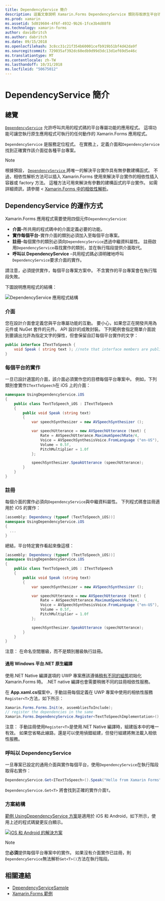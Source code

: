 ```yaml
---
title: DependencyService 簡介
description: 這篇文章說明 Xamarin.Forms DependencyService 類別存取原生平台功能的運作方式。
ms.prod: xamarin
ms.assetid: 5d019604-4f6f-4932-9b26-1fce3b4d88f8
ms.technology: xamarin-forms
author: davidbritch
ms.author: dabritch
ms.date: 09/15/2018
ms.openlocfilehash: 3c8cc31c21f354b60001cefb919b51bf4d42da9f
ms.sourcegitcommit: 729035af392dc60edb9d99d3dc13d1ef69d5e46c
ms.translationtype: MT
ms.contentlocale: zh-TW
ms.lasthandoff: 10/31/2018
ms.locfileid: "50675012"
---
```

# <a name="introduction-to-dependencyservice"></a>DependencyService 簡介

## <a name="overview"></a>總覽

[`DependencyService`](xref:Xamarin.Forms.DependencyService) 允許呼叫共用的程式碼的平台專屬功能的應用程式。 這項功能可讓您執行原生應用程式可執行的任何動作的 Xamarin.Forms 應用程式。

`DependencyService` 是服務定位程式。 在實務上，定義介面和`DependencyService`找到正確實作該介面從各種平台專案。

> [!NOTE]
> 根據預設， [ `DependencyService` ](xref:Xamarin.Forms.DependencyService)將唯一的解決平台實作具有無參數建構函式。 不過，相依性解析方法可以插入 Xamarin.Forms 使用來解決平台實作的相依性插入容器或 factory 方法。 這種方法可用來解決有參數的建構函式的平台實作。 如需詳細資訊，請參閱 < [Xamarin.Forms 中的相依性解析](~/xamarin-forms/internals/dependency-resolution.md)。

## <a name="how-dependencyservice-works"></a>DependencyService 的運作方式

Xamarin.Forms 應用程式需要使用四個元件`DependencyService`:

- **介面**&ndash;所共用的程式碼中的介面定義必要的功能。
- **實作每個平台**&ndash;實作介面的類別必須加入至每個平台專案。
- **註冊**&ndash;每個實作的類別必須向`DependencyService`透過中繼資料屬性。 註冊啟用`DependencyService`尋找實作的類別，並在執行階段提供介面取代。
- **呼叫以 DependencyService** &ndash;共用程式碼必須明確地呼叫`DependencyService`要求介面的實作。

請注意，必須提供實作，每個平台專案方案中。 不含實作的平台專案會在執行階段失敗。

下圖說明應用程式的結構：

![](introduction-images/overview-diagram.png "DependencyService 應用程式結構")

### <a name="interface"></a>介面

您在設計介面會定義您與平台專屬功能的互動。 要小心，如果您正在開發共用為元件或 NuGet 套件的元件。 API 設計的成敗封裝。 下列範例會指定簡單介面說到要讀出允許為指定文字的彈性，但會保留自訂每個平台實作的文字：

```csharp
public interface ITextToSpeech {
    void Speak ( string text ); //note that interface members are public by default
}
```

### <a name="implementation-per-platform"></a>每個平台的實作

一旦已設計適當的介面，該介面必須實作您的目標每個平台專案中。 例如，下列類別會實作`ITextToSpeech`在 iOS 上的介面：

```csharp
namespace UsingDependencyService.iOS
{
    public class TextToSpeech_iOS : ITextToSpeech
    {
        public void Speak (string text)
        {
            var speechSynthesizer = new AVSpeechSynthesizer ();

            var speechUtterance = new AVSpeechUtterance (text) {
                Rate = AVSpeechUtterance.MaximumSpeechRate/4,
                Voice = AVSpeechSynthesisVoice.FromLanguage ("en-US"),
                Volume = 0.5f,
                PitchMultiplier = 1.0f
            };

            speechSynthesizer.SpeakUtterance (speechUtterance);
        }
    }
}
```

### <a name="registration"></a>註冊

每個介面的實作必須向`DependencyService`與中繼資料屬性。 下列程式碼會註冊適用於 iOS 的實作：

```csharp
[assembly: Dependency (typeof (TextToSpeech_iOS))]
namespace UsingDependencyService.iOS
{
  ...
}
```

總結，平台特定實作看起來像這樣：

```csharp
[assembly: Dependency (typeof (TextToSpeech_iOS))]
namespace UsingDependencyService.iOS
{
    public class TextToSpeech_iOS : ITextToSpeech
    {
        public void Speak (string text)
        {
            var speechSynthesizer = new AVSpeechSynthesizer ();

            var speechUtterance = new AVSpeechUtterance (text) {
                Rate = AVSpeechUtterance.MaximumSpeechRate/4,
                Voice = AVSpeechSynthesisVoice.FromLanguage ("en-US"),
                Volume = 0.5f,
                PitchMultiplier = 1.0f
            };

            speechSynthesizer.SpeakUtterance (speechUtterance);
        }
    }
}
```

注意： 在命名空間層級，而不是類別層級執行註冊。

#### <a name="universal-windows-platform-net-native-compilation"></a>通用 Windows 平台.NET 原生編譯

使用.NET Native 編譯選項的 UWP 專案應該遵循[稍有不同的組態](~/xamarin-forms/platform/windows/installation/index.md#target-invocation-exception)初始化 Xamarin.Forms 時。 .NET native 編譯也會需要稍微不同的註冊相依性服務。

在  **App.xaml.cs**檔案中，手動註冊每個定義在 UWP 專案中使用的相依性服務`Register<T>`方法，如下所示：

```csharp
Xamarin.Forms.Forms.Init(e, assembliesToInclude);
// register the dependencies in the same
Xamarin.Forms.DependencyService.Register<TextToSpeechImplementation>();
```

注意： 手動註冊使用`Register<T>`是使用.NET Native 編譯時，組建版本中的唯一有效。 如果您省略此線路，還是可以使用偵錯組建，但發行組建將無法載入相依性服務。

### <a name="call-to-dependencyservice"></a>呼叫以 DependencyService

一旦專案已設定的通用介面與實作每個平台，使用`DependencyService`在執行階段取得右實作：

```csharp
DependencyService.Get<ITextToSpeech>().Speak("Hello from Xamarin Forms");
```

`DependencyService.Get<T>` 將會找到正確的實作介面`T`。

### <a name="solution-structure"></a>方案結構

[範例 UsingDependencyService 方案](https://developer.xamarin.com/samples/UsingDependencyService/)是適用於 iOS 和 Android，如下所示，使用上述的程式碼變更反白顯示。

 [![iOS 和 Android 的解決方案](introduction-images/solution-sml.png "DependencyService 範例的方案結構")](introduction-images/solution.png#lightbox "DependencyService 範例的方案結構")

> [!NOTE]
> 您**必須**提供每個平台專案中的實作。 如果沒有介面實作已註冊，則`DependencyService`無法解析`Get<T>()`方法在執行階段。

## <a name="related-links"></a>相關連結

- [DependencyServiceSample](https://developer.xamarin.com/samples/xamarin-forms/UsingDependencyService/)
- [Xamarin.Forms 範例](https://developer.xamarin.com/samples/xamarin-forms/all/)
